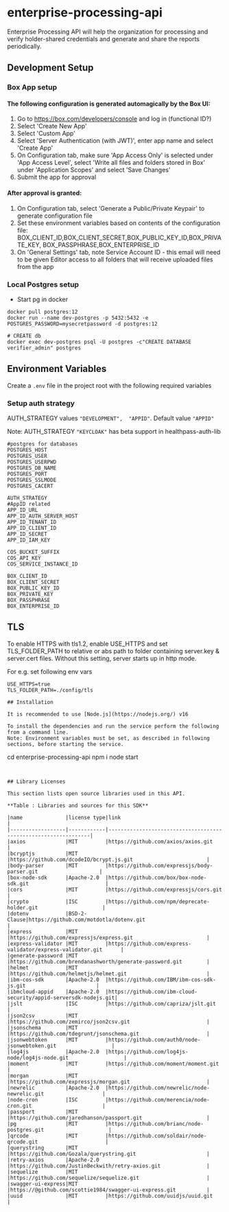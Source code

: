 # enterprise-processing-api

Enterprise Processing API will help the organization for processing and verify holder-shared credentials and generate and share the reports periodically.
## Development Setup
### Box App setup

#### The following configuration is generated automagically by the Box UI:
1. Go to https://box.com/developers/console and log in (functional ID?) 
2. Select 'Create New App' 
3. Select 'Custom App' 
4. Select 'Server Authentication (with JWT)', enter app name and select 'Create App' 
5. On Configuration tab, make sure 'App Access Only' is selected under 'App Access Level', select
'Write all files and folders stored in Box' under 'Application Scopes' and select 'Save Changes' 
6. Submit the app for approval

#### After approval is granted:

1. On Configuration tab, select 'Generate a Public/Private Keypair' to generate configuration file
2. Set these environment variables based on contents of the configuration file: 
BOX_CLIENT_ID,BOX_CLIENT_SECRET,BOX_PUBLIC_KEY_ID,BOX_PRIVATE_KEY,
BOX_PASSPHRASE,BOX_ENTERPRISE_ID
3. On 'General Settings' tab, note Service Account ID - this email will need to be given Editor access
to all folders that will receive uploaded files from the app
### Local Postgres setup
- Start pg in docker
```
docker pull postgres:12
docker run --name dev-postgres -p 5432:5432 -e POSTGRES_PASSWORD=mysecretpassword -d postgres:12

# CREATE db 
docker exec dev-postgres psql -U postgres -c"CREATE DATABASE verifier_admin" postgres

  ```
## Environment Variables

Create a `.env` file in the project root with the following required variables

### Setup auth strategy
AUTH_STRATEGY values `"DEVELOPMENT",  "APPID"`. Default value `"APPID"`

Note: AUTH_STRATEGY `"KEYCLOAK"` has beta support in healthpass-auth-lib

```
#postgres for databases
POSTGRES_HOST
POSTGRES_USER
POSTGRES_USERPWD
POSTGRES_DB_NAME
POSTGRES_PORT
POSTGRES_SSLMODE
POSTGRES_CACERT

AUTH_STRATEGY
#AppID related
APP_ID_URL
APP_ID_AUTH_SERVER_HOST
APP_ID_TENANT_ID
APP_ID_CLIENT_ID
APP_ID_SECRET
APP_ID_IAM_KEY

COS_BUCKET_SUFFIX
COS_API_KEY
COS_SERVICE_INSTANCE_ID

BOX_CLIENT_ID
BOX_CLIENT_SECRET
BOX_PUBLIC_KEY_ID
BOX_PRIVATE_KEY
BOX_PASSPHRASE
BOX_ENTERPRISE_ID

```

## TLS
To enable HTTPS with tls1.2, enable USE_HTTPS and set TLS_FOLDER_PATH to relative or abs path
to folder containing server.key & server.cert files. Without this setting, server starts up in http mode.

For e.g. set following env vars
```
USE_HTTPS=true
TLS_FOLDER_PATH=./config/tls

## Installation

It is recommended to use [Node.js](https://nodejs.org/) v16

To install the dependencies and run the service perform the following from a command line.
Note: Environment variables must be set, as described in following sections, before starting the service. 

```
cd enterprise-processing-api
npm i
node start
```


## Library Licenses

This section lists open source libraries used in this API. 

**Table : Libraries and sources for this SDK** 

|name              |license type|link                                                            |
|------------------|------------|----------------------------------------------------------------|
|axios             |MIT         |https://github.com/axios/axios.git                              |
|bcryptjs          |MIT         |https://github.com/dcodeIO/bcrypt.js.git                        |
|body-parser       |MIT         |https://github.com/expressjs/body-parser.git                    |
|box-node-sdk      |Apache-2.0  |https://github.com/box/box-node-sdk.git                         |
|cors              |MIT         |https://github.com/expressjs/cors.git                           |
|crypto            |ISC         |https://github.com/npm/deprecate-holder.git                     |
|dotenv            |BSD-2-Clause|https://github.com/motdotla/dotenv.git                          |
|express           |MIT         |https://github.com/expressjs/express.git                        |
|express-validator |MIT         |https://github.com/express-validator/express-validator.git      |
|generate-password |MIT         |https://github.com/brendanashworth/generate-password.git        |
|helmet            |MIT         |https://github.com/helmetjs/helmet.git                          |
|ibm-cos-sdk       |Apache-2.0  |https://github.com/IBM/ibm-cos-sdk-js.git                       |
|ibmcloud-appid    |Apache-2.0  |https://github.com/ibm-cloud-security/appid-serversdk-nodejs.git|
|jslt              |ISC         |https://github.com/capriza/jslt.git                             |
|json2csv          |MIT         |https://github.com/zemirco/json2csv.git                         |
|jsonschema        |MIT         |https://github.com/tdegrunt/jsonschema.git                      |
|jsonwebtoken      |MIT         |https://github.com/auth0/node-jsonwebtoken.git                  |
|log4js            |Apache-2.0  |https://github.com/log4js-node/log4js-node.git                  |
|moment            |MIT         |https://github.com/moment/moment.git                            |
|morgan            |MIT         |https://github.com/expressjs/morgan.git                         |
|newrelic          |Apache-2.0  |https://github.com/newrelic/node-newrelic.git                   |
|node-cron         |ISC         |https://github.com/merencia/node-cron.git                       |
|passport          |MIT         |https://github.com/jaredhanson/passport.git                     |
|pg                |MIT         |https://github.com/brianc/node-postgres.git                     |
|qrcode            |MIT         |https://github.com/soldair/node-qrcode.git                      |
|querystring       |MIT         |https://github.com/Gozala/querystring.git                       |
|retry-axios       |Apache-2.0  |https://github.com/JustinBeckwith/retry-axios.git               |
|sequelize         |MIT         |https://github.com/sequelize/sequelize.git                      |
|swagger-ui-express|MIT         |https://@github.com/scottie1984/swagger-ui-express.git          |
|uuid              |MIT         |https://github.com/uuidjs/uuid.git                              |
